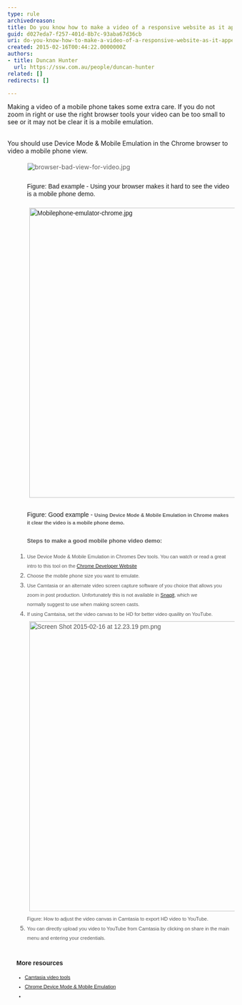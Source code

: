 ```yaml
---
type: rule
archivedreason: 
title: Do you know how to make a video of a responsive website as it appears on a mobile phone?
guid: d027eda7-f257-401d-8b7c-93aba67d36cb
uri: do-you-know-how-to-make-a-video-of-a-responsive-website-as-it-appears-on-a-mobile-phone
created: 2015-02-16T00:44:22.0000000Z
authors:
- title: Duncan Hunter
  url: https://ssw.com.au/people/duncan-hunter
related: []
redirects: []

---
```



Making a video of a mobile phone takes some extra care. If you do not zoom in right or use the right browser tools your video can be too small to see or&#160;it may not be clear it is a mobile emulation.&#160;
<br><excerpt class='endintro'></excerpt><br>
<p>​​​You should use Device Mode &amp; Mobile Emulation in the&#160;Chrome browser&#160;to video a mobile phone view.</p><p></p><blockquote style="margin&#58;0px 0px 0px 40px;border&#58;none;padding&#58;0px;"><p><img src="/DesignandPresentation/RulesToBetterVideoRecording/SiteAssets/Pages/Do-you-know-how-to-make-a-video-of-a-mobile-phone/browser-bad-view-for-video.jpg" alt="browser-bad-view-for-video.jpg" style="margin&#58;5px;" />&#160;</p></blockquote><p></p><dl class="bad" style="margin&#58;0px;padding-top&#58;10px;padding-bottom&#58;10px;padding-left&#58;20px;font-family&#58;arial, helvetica, sans-serif;line-height&#58;17px;"><dd style="margin-top&#58;-2px;margin-left&#58;0px;padding-bottom&#58;7px;padding-left&#58;1.7em;">Figure&#58; Bad example -&#160;Using your browser makes it hard to see the video is a mobile&#160;phone demo.<br><br><img src="/DesignandPresentation/RulesToBetterVideoRecording/SiteAssets/Pages/Do-you-know-how-to-make-a-video-of-a-mobile-phone/Mobilephone-emulator-chrome.jpg" alt="Mobilephone-emulator-chrome.jpg" style="line-height&#58;21px;margin&#58;5px;width&#58;650px;background-color&#58;transparent;" /></dd></dl><dl class="good" style="margin&#58;0px;padding-top&#58;10px;padding-bottom&#58;10px;padding-left&#58;20px;"><dd style="font-family&#58;arial, helvetica, sans-serif;line-height&#58;17px;margin-top&#58;-2px;margin-left&#58;0px;padding-bottom&#58;7px;padding-left&#58;1.7em;">Figure&#58; Good example - <span style="color&#58;#555555;font-family&#58;arial, helvetica, sans-serif;font-size&#58;11px;font-weight&#58;bold;line-height&#58;17px;">Using Device Mode &amp; Mobile Emulation in Chrome&#160;makes it clear&#160;the video is a mobile&#160;phone demo.</span></dd><ul><font color="#555555" face="arial, helvetica, sans-serif" style="font-size&#58;13px;"><span style="line-height&#58;21px;"><b>Steps to make a good mobile phone video demo&#58;​<br></b></span></font></ul><span style="line-height&#58;21px;font-family&#58;arial, helvetica, sans-serif;"><ol><li style="color&#58;#555555;"><span style="color&#58;#555555;font-size&#58;11px;">​Use Device Mode &amp; Mobile Emulation in Chromes Dev tools.&#160;You can watch or read a great intro to this tool on the <a href="https&#58;//developer.chrome.com/devtools/docs/device-mode">Chrome Developer Website​</a></span></li><li style="color&#58;#555555;"><span style="color&#58;#555555;font-size&#58;11px;">Choose the mobile phone size&#160;​you&#160;want to emulate.</span></li><li style="color&#58;#555555;"><span style="color&#58;#555555;font-size&#58;11px;">Use Camtasia or an alternate&#160;video screen capture software of you choice that allows you zoom in post production. Unfortunately this is not available in <a href="http&#58;//www.techsmith.com/snagit.html">Snagit</a>, which we normally&#160;suggest to use when&#160;making&#160;screen casts.</span></li><li style="color&#58;#555555;"><span style="color&#58;#555555;"><span style="font-size&#58;11px;">If using Camtaisa, set the video canvas to be HD for better video quaility on YouTube.</span><br><img src="/DesignandPresentation/RulesToBetterVideoRecording/SiteAssets/Pages/Do-you-know-how-to-make-a-video-of-a-mobile-phone/Screen%20Shot%202015-02-16%20at%2012.23.19%20pm.png" alt="Screen Shot 2015-02-16 at 12.23.19 pm.png" style="margin&#58;5px;width&#58;650px;" /><br><span style="font-size&#58;11px;">Figure&#58; How to adjust the video canvas in Camtasia to export HD video to YouTube. &#160;</span></span></li><li style="color&#58;#555555;"><span style="color&#58;#555555;"><span style="color&#58;#555555;font-family&#58;arial, helvetica, sans-serif;line-height&#58;21px;font-size&#58;11px;">You can directly upload you video to YouTube from C</span><span style="color&#58;#555555;font-family&#58;arial, helvetica, sans-serif;line-height&#58;21px;font-size&#58;11px;">am</span><span style="color&#58;#555555;font-family&#58;arial, helvetica, sans-serif;line-height&#58;21px;"><span style="font-size&#58;11px;">tasia by clicking on share in the main menu and entering your credentials.</span><br><br></span></span></li></ol><div><strong>More resources</strong></div></span><span style="line-height&#58;21px;font-family&#58;arial, helvetica, sans-serif;font-size&#58;11px;"><ul><li>​​<a href="http&#58;//www.techsmith.com/camtasia.html">Camtasia video tools</a><br></li><li><a href="https&#58;//developer.chrome.com/devtools/docs/device-mode">Chrome&#160;Device Mode &amp; Mobile Emulation​​</a></li><li></li></ul></span><br><br><br></dl>


